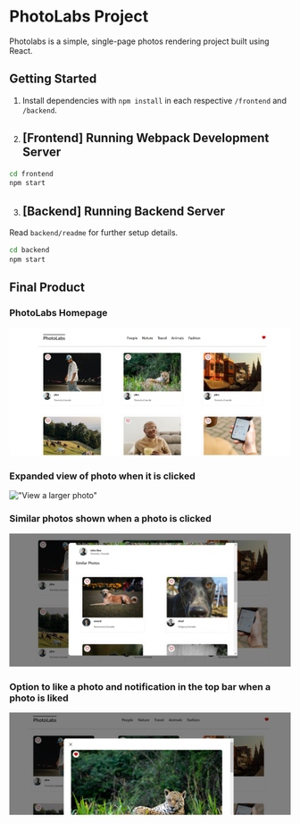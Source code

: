 # PhotoLabs Project

Photolabs is a simple, single-page photos rendering project built using React.

## Getting Started

1. Install dependencies with `npm install` in each respective `/frontend` and `/backend`.
2. ## [Frontend] Running Webpack Development Server

```sh
cd frontend
npm start
```

3. ## [Backend] Running Backend Server

Read `backend/readme` for further setup details.

```sh
cd backend
npm start
```

## Final Product

### PhotoLabs Homepage

!["Homepage"](https://github.com/SinghALGO/photolabs-starter/blob/main/documents/Screenshot-a.png?raw=true)

### Expanded view of photo when it is clicked

!["View a larger photo"](https://github.com/SinghALGO/photolabs-starter/blob/main/documents/Screenshot-b.png?raw=true)

### Similar photos shown when a photo is clicked

!["Similar photos"](https://github.com/SinghALGO/photolabs-starter/blob/main/documents/Screenshot-c.png?raw=true)

### Option to like a photo and notification in the top bar when a photo is liked

!["Option to like a photo"](https://github.com/SinghALGO/photolabs-starter/blob/main/documents/Screenshot-d.png?raw=true)
